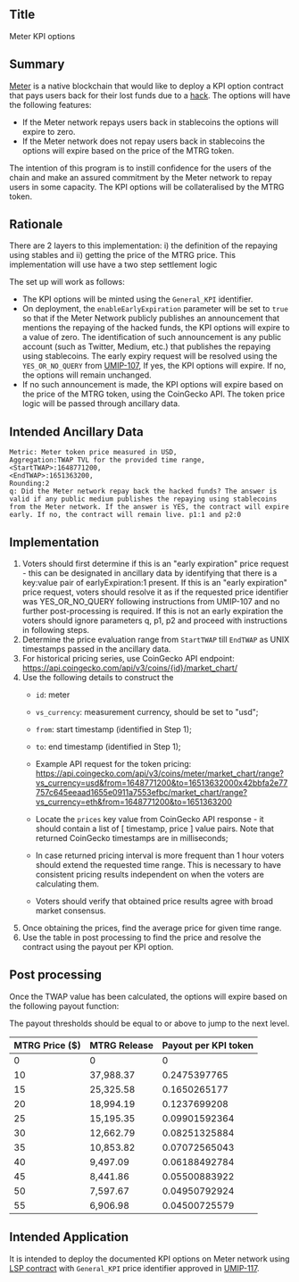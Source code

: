 ## Title

Meter KPI options

## Summary

[Meter](https://meter.io) is a native blockchain that would like to deploy a KPI option contract that pays users back for their lost funds due to a [hack](https://www.coindesk.com/business/2022/02/07/44m-stolen-in-hack-of-blockchain-infrastructure-firm-meter/). The options will have the following features:

 - If the Meter network repays users back in stablecoins the options will expire to zero. 
 - If the Meter network does not repay users back in stablecoins the options will expire based on the price of the MTRG token.

 The intention of this program is to instill confidence for the users of the chain and make an assured commitment by the Meter network to repay users in some capacity. The KPI options will be collateralised by the MTRG token.

## Rationale

There are 2 layers to this implementation: i) the definition of the repaying using stables and ii) getting the price of the MTRG price. This implementation will use have a two step settlement logic

The set up will work as follows: 

- The KPI options will be minted using the `General_KPI` identifier. 
- On deployment, the `enableEarlyExpiration` parameter will be set to `true` so that if the Meter Network publicly publishes an announcement that mentions the repaying of the hacked funds, the KPI options will expire to a value of zero. The identification of such announcement is any public account (such as Twitter, Medium, etc.) that publishes the repaying using stablecoins. The early expiry request will be resolved using the `YES_OR_NO_QUERY` from [UMIP-107](https://github.com/UMAprotocol/UMIPs/blob/master/UMIPs/umip-107.md), If yes, the KPI options will expire. If no, the options will remain unchanged.
- If no such announcement is made, the KPI options will expire based on the price of the MTRG token, using the CoinGecko API. The token price logic will be passed through ancillary data. 

## Intended Ancillary Data

```
Metric: Meter token price measured in USD,
Aggregation:TWAP TVL for the provided time range,
<StartTWAP>:1648771200,
<EndTWAP>:1651363200,
Rounding:2
q: Did the Meter network repay back the hacked funds? The answer is valid if any public medium publishes the repaying using stablecoins from the Meter network. If the answer is YES, the contract will expire early. If no, the contract will remain live. p1:1 and p2:0
```

## Implementation
1. Voters should first determine if this is an "early expiration" price request - this can be designated in ancillary data by identifying that there is a key:value pair of earlyExpiration:1 present. If this is an "early expiration" price request, voters should resolve it as if the requested price identifier was YES_OR_NO_QUERY following instructions from UMIP-107 and no further post-processing is required. If this is not an early expiration the voters should ignore parameters q, p1, p2 and proceed with instructions in following steps.
2. Determine the price evaluation range from `StartTWAP` till `EndTWAP` as UNIX timestamps passed in the ancillary data.
3. For historical pricing series, use CoinGecko API endpoint: https://api.coingecko.com/api/v3/coins/{id}/market_chart/
4. Use the following details to construct the
      * `id`: meter
      * `vs_currency`:  measurement currency, should be set to "usd";
      * `from`: start timestamp (identified in Step 1);
      * `to`: end timestamp (identified in Step 1);
    * Example API request for the token pricing: https://api.coingecko.com/api/v3/coins/meter/market_chart/range?vs_currency=usd&from=1648771200&to=16513632000x42bbfa2e77757c645eeaad1655e0911a7553efbc/market_chart/range?vs_currency=eth&from=1648771200&to=1651363200

    * Locate the `prices` key value from CoinGecko API response - it should contain a list of [ timestamp, price ] value pairs. Note that returned CoinGecko timestamps are in milliseconds;
    * In case returned pricing interval is more frequent than 1 hour voters should extend the requested time range. This is necessary to have consistent pricing results independent on when the voters are calculating them.
    * Voters should verify that obtained price results agree with broad market consensus.
5. Once obtaining the prices, find the average price for given time range.
6. Use the table in post processing to find the price and resolve the contract using the payout per KPI option.

## Post processing

Once the TWAP value has been calculated, the options will expire based on the following payout function:

The payout thresholds should be equal to or above to jump to the next level.

| **MTRG Price ($)** | **MTRG Release** | **Payout per KPI token** |
|----------------|------------------|--------------------------|
| 0              | 0                |             0            |
| 10             | 37,988.37        |             0.2475397765 |
| 15             | 25,325.58        |             0.1650265177 |
| 20             | 18,994.19        |             0.1237699208 |
| 25             | 15,195.35        |            0.09901592364 |
| 30             | 12,662.79        |            0.08251325884 |
| 35             | 10,853.82        |            0.07072565043 |
| 40             | 9,497.09         |            0.06188492784 |
| 45             | 8,441.86         |            0.05500883922 |
| 50             | 7,597.67         |            0.04950792924 |
| 55             | 6,906.98         |            0.04500725579 |

## Intended Application

It is intended to deploy the documented KPI options on Meter network using [LSP contract](https://github.com/UMAprotocol/protocol/blob/master/packages/core/contracts/financial-templates/long-short-pair/LongShortPair.sol) with `General_KPI` price identifier approved in [UMIP-117](https://github.com/UMAprotocol/UMIPs/blob/master/UMIPs/umip-117.md).
